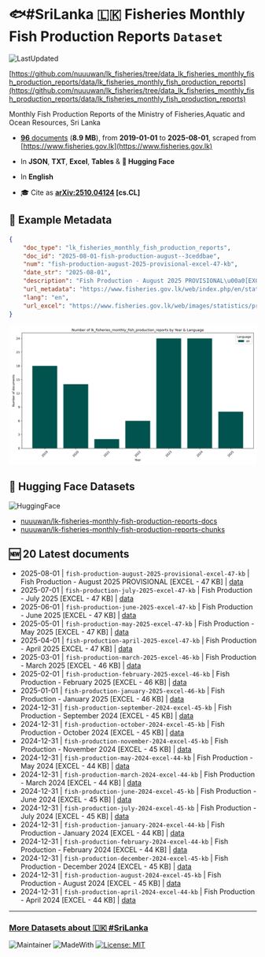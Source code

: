 # 🐟#SriLanka 🇱🇰 Fisheries Monthly Fish Production Reports `Dataset`

![LastUpdated](https://img.shields.io/badge/last_updated-2025--10--29_11:07:45-green)

[https://github.com/nuuuwan/lk_fisheries/tree/data_lk_fisheries_monthly_fish_production_reports/data/lk_fisheries_monthly_fish_production_reports](https://github.com/nuuuwan/lk_fisheries/tree/data_lk_fisheries_monthly_fish_production_reports/data/lk_fisheries_monthly_fish_production_reports)

Monthly Fish Production Reports of the Ministry of Fisheries,Aquatic and Ocean Resources, Sri Lanka

- [**96** documents](https://github.com/nuuuwan/lk_fisheries/tree/data_lk_fisheries_monthly_fish_production_reports/data/lk_fisheries_monthly_fish_production_reports) (**8.9 MB**), from **2019-01-01** to **2025-08-01**, scraped from [https://www.fisheries.gov.lk](https://www.fisheries.gov.lk)

- In **JSON**, **TXT**, **Excel**, **Tables** & **🤗 Hugging Face**

- In **English**

- 🎓 Cite as **[arXiv:2510.04124](https://arxiv.org/abs/2510.04124) [cs.CL]**

## 📝 Example Metadata

```json
{
    "doc_type": "lk_fisheries_monthly_fish_production_reports",
    "doc_id": "2025-08-01-fish-production-august--3ceddbae",
    "num": "fish-production-august-2025-provisional-excel-47-kb",
    "date_str": "2025-08-01",
    "description": "Fish Production - August 2025 PROVISIONAL\u00a0[EXCEL - 47 KB]",
    "url_metadata": "https://www.fisheries.gov.lk/web/index.php/en/statistics/monthly-fish-production",
    "lang": "en",
    "url_excel": "https://www.fisheries.gov.lk/web/images/statistics/production/2025/8_Monthly_Fish_Production_-_AUGUST_2025_PROVISIONAL.xlsx"
}
```

![Chart](https://raw.githubusercontent.com/nuuuwan/lk_fisheries/refs/heads/data_lk_fisheries_monthly_fish_production_reports/data/lk_fisheries_monthly_fish_production_reports/docs_by_year_and_lang.png)

## 🤗 Hugging Face Datasets

![HuggingFace](https://img.shields.io/badge/-HuggingFace-FDEE21?style=for-the-badge&logo=HuggingFace)

- [nuuuwan/lk-fisheries-monthly-fish-production-reports-docs](https://huggingface.co/datasets/nuuuwan/lk-fisheries-monthly-fish-production-reports-docs)
- [nuuuwan/lk-fisheries-monthly-fish-production-reports-chunks](https://huggingface.co/datasets/nuuuwan/lk-fisheries-monthly-fish-production-reports-chunks)

## 🆕 20 Latest documents

- 2025-08-01 | `fish-production-august-2025-provisional-excel-47-kb` | Fish Production - August 2025 PROVISIONAL [EXCEL - 47 KB] | [data](https://github.com/nuuuwan/lk_fisheries/tree/data_lk_fisheries_monthly_fish_production_reports/data/lk_fisheries_monthly_fish_production_reports/2020s/2025/2025-08-01-fish-production-august--3ceddbae)
- 2025-07-01 | `fish-production-july-2025-excel-47-kb` | Fish Production - July 2025 [EXCEL - 47 KB] | [data](https://github.com/nuuuwan/lk_fisheries/tree/data_lk_fisheries_monthly_fish_production_reports/data/lk_fisheries_monthly_fish_production_reports/2020s/2025/2025-07-01-fish-production-july-20-3ecbaf92)
- 2025-06-01 | `fish-production-june-2025-excel-47-kb` | Fish Production - June 2025 [EXCEL - 47 KB] | [data](https://github.com/nuuuwan/lk_fisheries/tree/data_lk_fisheries_monthly_fish_production_reports/data/lk_fisheries_monthly_fish_production_reports/2020s/2025/2025-06-01-fish-production-june-20-fce50e0e)
- 2025-05-01 | `fish-production-may-2025-excel-47-kb` | Fish Production - May 2025 [EXCEL - 47 KB] | [data](https://github.com/nuuuwan/lk_fisheries/tree/data_lk_fisheries_monthly_fish_production_reports/data/lk_fisheries_monthly_fish_production_reports/2020s/2025/2025-05-01-fish-production-may-202-63342dbc)
- 2025-04-01 | `fish-production-april-2025-excel-47-kb` | Fish Production - April 2025 EXCEL - 47 KB] | [data](https://github.com/nuuuwan/lk_fisheries/tree/data_lk_fisheries_monthly_fish_production_reports/data/lk_fisheries_monthly_fish_production_reports/2020s/2025/2025-04-01-fish-production-april-2-d43ece1f)
- 2025-03-01 | `fish-production-march-2025-excel-46-kb` | Fish Production - March 2025 [EXCEL - 46 KB] | [data](https://github.com/nuuuwan/lk_fisheries/tree/data_lk_fisheries_monthly_fish_production_reports/data/lk_fisheries_monthly_fish_production_reports/2020s/2025/2025-03-01-fish-production-march-2-63f9806a)
- 2025-02-01 | `fish-production-february-2025-excel-46-kb` | Fish Production - February 2025 [EXCEL - 46 KB] | [data](https://github.com/nuuuwan/lk_fisheries/tree/data_lk_fisheries_monthly_fish_production_reports/data/lk_fisheries_monthly_fish_production_reports/2020s/2025/2025-02-01-fish-production-februar-abfbbf80)
- 2025-01-01 | `fish-production-january-2025-excel-46-kb` | Fish Production - January 2025 [EXCEL - 46 KB] | [data](https://github.com/nuuuwan/lk_fisheries/tree/data_lk_fisheries_monthly_fish_production_reports/data/lk_fisheries_monthly_fish_production_reports/2020s/2025/2025-01-01-fish-production-january-776a02ce)
- 2024-12-31 | `fish-production-september-2024-excel-45-kb` | Fish Production - September 2024 [EXCEL - 45 KB] | [data](https://github.com/nuuuwan/lk_fisheries/tree/data_lk_fisheries_monthly_fish_production_reports/data/lk_fisheries_monthly_fish_production_reports/2020s/2024/2024-12-31-fish-production-septemb-9df8e3d0)
- 2024-12-31 | `fish-production-october-2024-excel-45-kb` | Fish Production - October 2024 [EXCEL - 45 KB] | [data](https://github.com/nuuuwan/lk_fisheries/tree/data_lk_fisheries_monthly_fish_production_reports/data/lk_fisheries_monthly_fish_production_reports/2020s/2024/2024-12-31-fish-production-october-8e6fa6a7)
- 2024-12-31 | `fish-production-november-2024-excel-45-kb` | Fish Production - November 2024 [EXCEL - 45 KB] | [data](https://github.com/nuuuwan/lk_fisheries/tree/data_lk_fisheries_monthly_fish_production_reports/data/lk_fisheries_monthly_fish_production_reports/2020s/2024/2024-12-31-fish-production-novembe-6b864bff)
- 2024-12-31 | `fish-production-may-2024-excel-44-kb` | Fish Production - May 2024 [EXCEL - 44 KB] | [data](https://github.com/nuuuwan/lk_fisheries/tree/data_lk_fisheries_monthly_fish_production_reports/data/lk_fisheries_monthly_fish_production_reports/2020s/2024/2024-12-31-fish-production-may-202-99bac3df)
- 2024-12-31 | `fish-production-march-2024-excel-44-kb` | Fish Production - March 2024 [EXCEL - 44 KB] | [data](https://github.com/nuuuwan/lk_fisheries/tree/data_lk_fisheries_monthly_fish_production_reports/data/lk_fisheries_monthly_fish_production_reports/2020s/2024/2024-12-31-fish-production-march-2-b6482ea7)
- 2024-12-31 | `fish-production-june-2024-excel-45-kb` | Fish Production - June 2024 [EXCEL - 45 KB] | [data](https://github.com/nuuuwan/lk_fisheries/tree/data_lk_fisheries_monthly_fish_production_reports/data/lk_fisheries_monthly_fish_production_reports/2020s/2024/2024-12-31-fish-production-june-20-d6107441)
- 2024-12-31 | `fish-production-july-2024-excel-45-kb` | Fish Production - July 2024 [EXCEL - 45 KB] | [data](https://github.com/nuuuwan/lk_fisheries/tree/data_lk_fisheries_monthly_fish_production_reports/data/lk_fisheries_monthly_fish_production_reports/2020s/2024/2024-12-31-fish-production-july-20-4d39e454)
- 2024-12-31 | `fish-production-january-2024-excel-44-kb` | Fish Production - January 2024 [EXCEL - 44 KB] | [data](https://github.com/nuuuwan/lk_fisheries/tree/data_lk_fisheries_monthly_fish_production_reports/data/lk_fisheries_monthly_fish_production_reports/2020s/2024/2024-12-31-fish-production-january-83bf129e)
- 2024-12-31 | `fish-production-february-2024-excel-44-kb` | Fish Production - February 2024 [EXCEL - 44 KB] | [data](https://github.com/nuuuwan/lk_fisheries/tree/data_lk_fisheries_monthly_fish_production_reports/data/lk_fisheries_monthly_fish_production_reports/2020s/2024/2024-12-31-fish-production-februar-760d53b6)
- 2024-12-31 | `fish-production-december-2024-excel-45-kb` | Fish Production - December 2024 [EXCEL - 45 KB] | [data](https://github.com/nuuuwan/lk_fisheries/tree/data_lk_fisheries_monthly_fish_production_reports/data/lk_fisheries_monthly_fish_production_reports/2020s/2024/2024-12-31-fish-production-decembe-73ffa6f3)
- 2024-12-31 | `fish-production-august-2024-excel-45-kb` | Fish Production - August 2024 [EXCEL - 45 KB] | [data](https://github.com/nuuuwan/lk_fisheries/tree/data_lk_fisheries_monthly_fish_production_reports/data/lk_fisheries_monthly_fish_production_reports/2020s/2024/2024-12-31-fish-production-august--4e5478aa)
- 2024-12-31 | `fish-production-april-2024-excel-44-kb` | Fish Production - April 2024 [EXCEL - 44 KB] | [data](https://github.com/nuuuwan/lk_fisheries/tree/data_lk_fisheries_monthly_fish_production_reports/data/lk_fisheries_monthly_fish_production_reports/2020s/2024/2024-12-31-fish-production-april-2-a99cfa3d)

---

### [More Datasets about 🇱🇰 #SriLanka](https://github.com/nuuuwan/lk_datasets)

![Maintainer](https://img.shields.io/badge/maintainer-nuuuwan-red)
![MadeWith](https://img.shields.io/badge/made_with-python-blue)
[![License: MIT](https://img.shields.io/badge/License-MIT-yellow.svg)](https://opensource.org/licenses/MIT)
